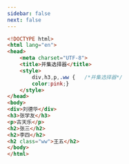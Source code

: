 ```yaml
---
sidebar: false
next: false
---
```

<BlogInfo/>






```html
<!DOCTYPE html>
<html lang="en">
<head>
    <meta charset="UTF-8">
    <title>并集选择器</title>
    <style>
        div,h3,p,.ww {   /*并集选择器*/
        color:pink;}
    </style>
</head>
<body>
<div>刘德华</div>
<h3>张学友</h3>
<p>古天乐</p>
<h2>张三</h2>
<h2>李四</h2>
<h2 class="ww">王五</h2>
</body>
</html>
```






<ActionBox />
        
<style>#top-box {margin-top:0.5rem!important;}</style>